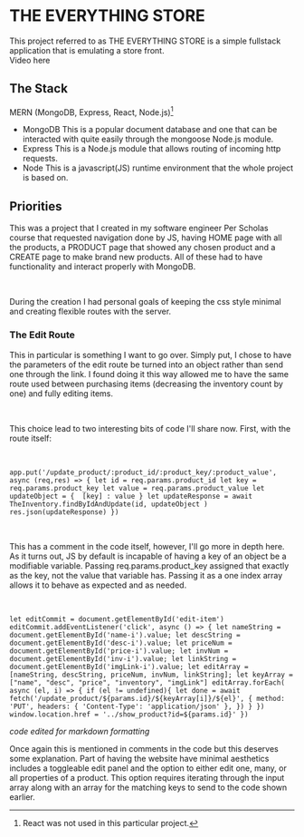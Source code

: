 # THE EVERYTHING STORE
This project referred to as THE EVERYTHING STORE is a simple fullstack application that is emulating a store front.
<br />
Video here

## The Stack
MERN (MongoDB, Express, React, Node.js)[^1]
- MongoDB
This is a popular document database and one that can be interacted with quite easily through the mongoose Node.js module.
- Express
This is a Node.js module that allows routing of incoming http requests.
- Node
This is a javascript(JS) runtime environment that the whole project is based on.
[^1]: React was not used in this particular project.
## Priorities
This was a project that I created in my software engineer Per Scholas course that requested navigation done by JS, having HOME page with all the products, a PRODUCT page that showed any chosen product and a CREATE page to make brand new products. All of these had to have functionality and interact properly with MongoDB.

<br /> 

During the creation I had personal goals of keeping the css style minimal and creating flexible routes with the server. 
### The Edit Route
This in particular is something I want to go over. Simply put, I chose to have the parameters of the edit route be turned into an object rather than send one through the link. I found doing it this way allowed me to have the same route used between purchasing items (decreasing the inventory count by one) and fully editing items.

<br />

This choice lead to two interesting bits of code I'll share now. First, with the route itself:

<br />

`app.put('/update_product/:product_id/:product_key/:product_value', async (req,res) => {
    let id = req.params.product_id
    let key = req.params.product_key
    let value = req.params.product_value
    let updateObject = { 
        [key] : value
    }
    let updateResponse = await TheInventory.findByIdAndUpdate(id, updateObject )
    res.json(updateResponse)
})`

<br />

This has a comment in the code itself, however, I'll go more in depth here. As it turns out, JS by default is incapable of having a key of an object be a modifiable variable. Passing req.params.product_key assigned that exactly as the key, not the value that variable has. Passing it as a one index array allows it to behave as expected and as needed.

<br />

`let editCommit = document.getElementById('edit-item')
editCommit.addEventListener('click', async () => {
    let nameString = document.getElementById('name-i').value;
    let descString = document.getElementById('desc-i').value;
    let priceNum = document.getElementById('price-i').value;
    let invNum = document.getElementById('inv-i').value;
    let linkString = document.getElementById('imgLink-i').value;
    let editArray = [nameString, descString, priceNum, invNum, linkString];
    let keyArray = ["name", "desc", "price", "inventory", "imgLink"]
    editArray.forEach( async (el, i) => {
        if (el != undefined){
            let done = await fetch('/update_product/${params.id}/${keyArray[i]}/${el}', {
                method: 'PUT',
                headers: { 'Content-Type': 'application/json' },
            })
        }
    })
    window.location.href = '../show_product?id=${params.id}'
})`
<br />

*code edited for markdown formatting*
<br />

Once again this is mentioned in comments in the code but this deserves some explanation. Part of having the website have minimal aesthetics includes a toggleable edit panel and the option to either edit one, many, or all properties of a product. This option requires iterating through the input array along with an array for the matching keys to send to the code shown earlier.